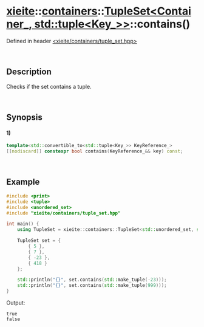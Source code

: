 # [xieite](../../../../../xieite.md)\:\:[containers](../../../../../containers.md)\:\:[TupleSet<Container_, std::tuple<Key_>>](../../../tuple_set.md)\:\:contains\(\)
Defined in header [<xieite/containers/tuple_set.hpp>](../../../../../../include/xieite/containers/tuple_set.hpp)

&nbsp;

## Description
Checks if the set contains a tuple.

&nbsp;

## Synopsis
#### 1)
```cpp
template<std::convertible_to<std::tuple<Key_>> KeyReference_>
[[nodiscard]] constexpr bool contains(KeyReference_&& key) const;
```

&nbsp;

## Example
```cpp
#include <print>
#include <tuple>
#include <unordered_set>
#include "xieite/containers/tuple_set.hpp"

int main() {
    using TupleSet = xieite::containers::TupleSet<std::unordered_set, std::tuple<int>>;

    TupleSet set = {
        { 5 },
        { 7 },
        { -23 },
        { 418 }
    };

    std::println("{}", set.contains(std::make_tuple(-23)));
    std::println("{}", set.contains(std::make_tuple(999)));
}
```
Output:
```
true
false
```
